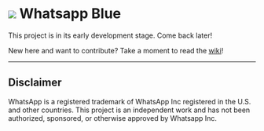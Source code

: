 ![](http://lorenzostella.it/git/icon-50.png) Whatsapp Blue
=============

This project is in its early development stage. Come back later!

New here and want to contribute? Take a moment to read the [wiki](https://github.com/phosphore/whatsapp-blue/wiki)!

* * *



Disclaimer
-----------

WhatsApp is a registered trademark of WhatsApp Inc registered in the U.S. and
other countries. This project is an independent work and has not been authorized,
sponsored, or otherwise approved by Whatsapp Inc. 

